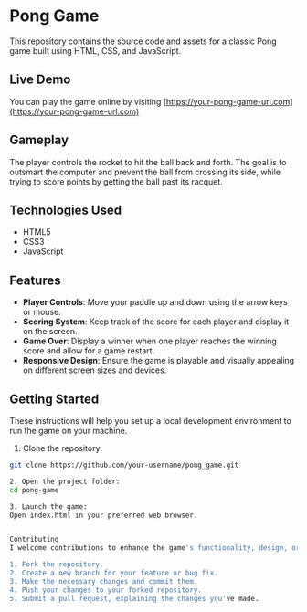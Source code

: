 # Pong Game

This repository contains the source code and assets for a classic Pong game built using HTML, CSS, and JavaScript.

## Live Demo

You can play the game online by visiting [https://your-pong-game-url.com](https://your-pong-game-url.com)

## Gameplay

The player controls the rocket to hit the ball back and forth. The goal is to outsmart the computer and prevent the ball from crossing its side, while trying to score points by getting the ball past its racquet.

## Technologies Used

- HTML5
- CSS3
- JavaScript

## Features

- **Player Controls**: Move your paddle up and down using the arrow keys or mouse.
- **Scoring System**: Keep track of the score for each player and display it on the screen.
- **Game Over**: Display a winner when one player reaches the winning score and allow for a game restart.
- **Responsive Design**: Ensure the game is playable and visually appealing on different screen sizes and devices.

## Getting Started

These instructions will help you set up a local development environment to run the game on your machine.

1. Clone the repository:

```bash
git clone https://github.com/your-username/pong_game.git

2. Open the project folder:
cd pong-game

3. Launch the game:
Open index.html in your preferred web browser.


Contributing
I welcome contributions to enhance the game's functionality, design, or performance. If you would like to contribute, please follow these steps:

1. Fork the repository.
2. Create a new branch for your feature or bug fix.
3. Make the necessary changes and commit them.
4. Push your changes to your forked repository.
5. Submit a pull request, explaining the changes you've made.
